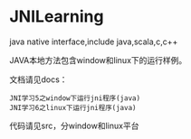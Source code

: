 # JNILearning
java native interface,include java,scala,c,c++

JAVA本地方法包含window和linux下的运行样例。

文档请见docs：

	JNI学习5之window下运行jni程序(java)
	JNI学习6之linux下运行jni程序(java)

代码请见src，分window和linux平台
